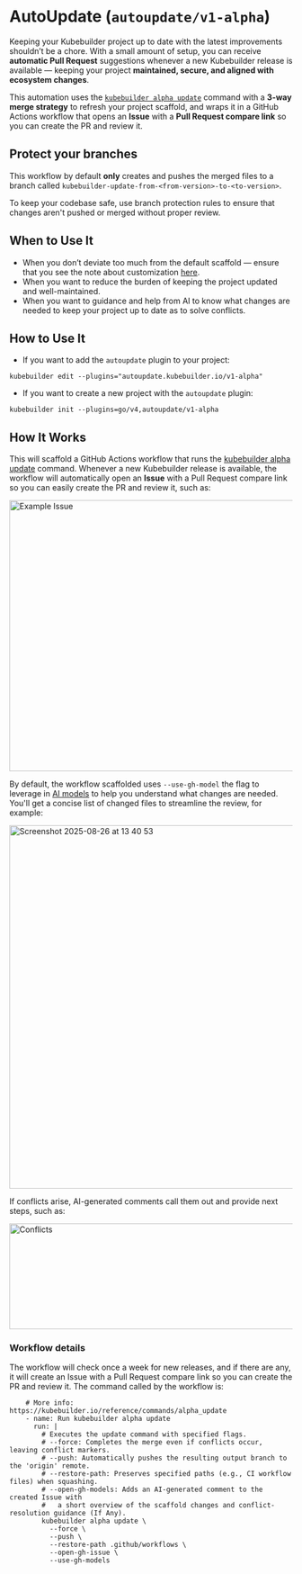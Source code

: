 # AutoUpdate (`autoupdate/v1-alpha`)

Keeping your Kubebuilder project up to date with the latest improvements shouldn’t be a chore.
With a small amount of setup, you can receive **automatic Pull Request** suggestions whenever a new
Kubebuilder release is available — keeping your project **maintained, secure, and aligned with ecosystem changes**.

This automation uses the [`kubebuilder alpha update`][alpha-update-command] command with a **3-way merge strategy** to
refresh your project scaffold, and wraps it in a GitHub Actions workflow that opens an **Issue** with a **Pull Request compare link** so you can create the PR and review it.

<aside class="warning">
<h1>Protect your branches</h1>

This workflow by default **only** creates and pushes the merged files to a branch
called `kubebuilder-update-from-<from-version>-to-<to-version>`.

To keep your codebase safe, use branch protection rules to ensure that
changes aren't pushed or merged without proper review.

</aside>

## When to Use It

- When you don’t deviate too much from the default scaffold — ensure that you see the note about customization [here](https://book.kubebuilder.io/versions_compatibility_supportability#project-customizations).
- When you want to reduce the burden of keeping the project updated and well-maintained.
- When you want to guidance and help from AI to know what changes are needed to keep your project up to date
as to solve conflicts.

## How to Use It

- If you want to add the `autoupdate` plugin to your project:

```shell
kubebuilder edit --plugins="autoupdate.kubebuilder.io/v1-alpha"
```

- If you want to create a new project with the `autoupdate` plugin:

```shell
kubebuilder init --plugins=go/v4,autoupdate/v1-alpha
```

## How It Works

This will scaffold a GitHub Actions workflow that runs the [kubebuilder alpha update][alpha-update-command] command.
Whenever a new Kubebuilder release is available, the workflow will automatically open an **Issue** with a Pull Request compare link so you can easily create the PR and review it, such as:

<img width="638" height="482" alt="Example Issue" src="https://github.com/user-attachments/assets/589fd16b-7709-4cd5-b169-fd53d69790d4" />

By default, the workflow scaffolded uses `--use-gh-model` the flag to leverage in [AI models][ai-models] to help you understand
what changes are needed. You'll get a concise list of changed files to streamline the review, for example:

<img width="582" height="646" alt="Screenshot 2025-08-26 at 13 40 53" src="https://github.com/user-attachments/assets/d460a5af-5ca4-4dd5-afb8-7330dd6de148" />

If conflicts arise, AI-generated comments call them out and provide next steps, such as:

<img width="600" height="188" alt="Conflicts" src="https://github.com/user-attachments/assets/2142887a-730c-499a-94df-c717f09ab600" />

### Workflow details

The workflow will check once a week for new releases, and if there are any, it will create an Issue with a Pull Request compare link so you can create the PR and review it.
The command called by the workflow is:

```shell
	# More info: https://kubebuilder.io/reference/commands/alpha_update
    - name: Run kubebuilder alpha update
      run: |
		# Executes the update command with specified flags.
		# --force: Completes the merge even if conflicts occur, leaving conflict markers.
		# --push: Automatically pushes the resulting output branch to the 'origin' remote.
		# --restore-path: Preserves specified paths (e.g., CI workflow files) when squashing.
		# --open-gh-models: Adds an AI-generated comment to the created Issue with
		#   a short overview of the scaffold changes and conflict-resolution guidance (If Any).
        kubebuilder alpha update \
          --force \
          --push \
          --restore-path .github/workflows \
          --open-gh-issue \
          --use-gh-models
```

[alpha-update-command]: ./../../reference/commands/alpha_update.md
[ai-models]: https://docs.github.com/en/github-models/about-github-models

